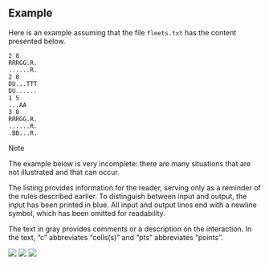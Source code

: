 ## Example

Here is an example assuming that the file ```fleets.txt``` has the content presented below. 
```
2 8
RRRGG.R.
......R.
2 8
DU...TTT
DU......
1 5
...AA
3 8
RRRGG.R.
......R.
.BB...R.
```
> [!note]
> The example below is very incomplete: there are many situations that are not illustrated and that can occur. 

The listing provides information for the reader, serving only as a reminder of the rules described earlier.  To distinguish between input and output, the input has been printed in blue. All input and output lines end with a newline symbol, which has been omitted for readability. 

The text in gray provides comments or a description on the interaction. In the text, “c” abbreviates “cells(s)” and “pts” abbreviates “points”.

![](https://findcomputerstuff.com/wp-content/uploads/2023/12/play01.png)
![](https://findcomputerstuff.com/wp-content/uploads/2023/12/play02.png)
![](https://findcomputerstuff.com/wp-content/uploads/2023/12/play03.png)
